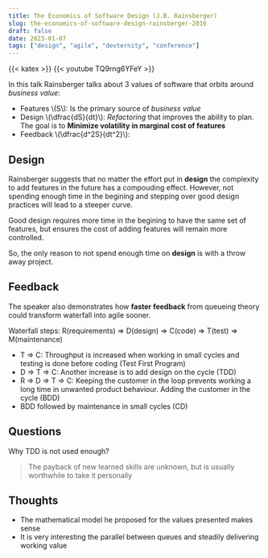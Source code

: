 ```yaml
---
title: The Economics of Software Design (J.B. Rainsberger)
slug: the-economics-of-software-design-rainsberger-2019
draft: false
date: 2023-01-07
tags: ["design", "agile", "devternity", "conference"]
---
```


{{< katex >}}
{{< youtube TQ9rng6YFeY >}}

In this talk Rainsberger talks about 3 values of software that orbits around _business value_:

- Features \\(S\\): Is the primary source of _business value_
- Design \\(\dfrac{dS}{dt}\\): _Refactoring_ that improves the ability to plan. The goal is to __Minimize volatility in marginal cost of features__
- Feedback \\(\dfrac{d^2S}{dt^2}\\): 

## Design

Rainsberger suggests that no matter the effort put in **design** the complexity to add features in the future has a compouding effect.
However, not spending enough time in the begining and stepping over good design practices will lead to a steeper curve.

Good design requires more time in the begining to have the same set of features, but ensures the cost of adding features will remain more controlled.

So, the only reason to not spend enough time on **design** is with a throw away project.

## Feedback

The speaker also demonstrates how **faster feedback** from queueing theory could transform waterfall into agile sooner.

Waterfall steps: R(requirements) => D(design) => C(code) => T(test) => M(maintenance)

- T => C: Throughput is increased when working in small cycles and testing is done before coding (Test First Program)
- D => T => C: Another increase is to add design on the cycle (TDD)
- R => D => T => C: Keeping the customer in the loop prevents working a long time in unwanted product behaviour. Adding the customer in the cycle (BDD)
- BDD followed by maintenance in small cycles (CD)

## Questions

Why TDD is not used enough?

> The payback of new learned skills are unknown, but is usually worthwhile to take it personally

## Thoughts

- The mathematical model he proposed for the values presented makes sense
- It is very interesting the parallel between queues and steadily delivering working value
